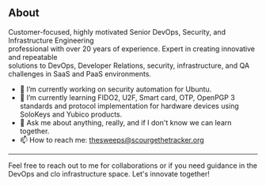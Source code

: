  ## About                                                                                    
 Customer-focused, highly motivated Senior DevOps, Security, and Infrastructure Engineering    
 professional with over 20 years of experience. Expert in creating innovative and repeatable   
 solutions to DevOps, Developer Relations, security, infrastructure, and QA challenges in SaaS 
 and PaaS environments.                                                                        

- 🔭 I’m currently working on security automation for Ubuntu.
- 🌱 I’m currently learning FIDO2, U2F, Smart card, OTP, OpenPGP 3 standards and protocol implementation for hardware devices using SoloKeys and Yubico products.
- 💬 Ask me about anything, really, and if I don't know we can learn together.
- 📫 How to reach me: thesweeps@scourgethetracker.org
 <!--
 **scourgethetracker/scourgethetracker** is a ✨ _special_ ✨ repository because its `README.md` (this file) appears on your GitHub profile.

Here are some ideas to get you started:

- 🔭 I’m currently working on ...
- 🌱 I’m currently learning ...
- 👯 I’m looking to collaborate on ...
- 🤔 I’m looking for help with ...
- 💬 Ask me about ...
- 📫 How to reach me: ...
- 😄 Pronouns: ...
- ⚡ Fun fact: ...
-->
                                        
                                                                                               
 ---                                                                                           
                                                                                               
 Feel free to reach out to me for collaborations or if you need guidance in the DevOps and clo 
 infrastructure space. Let's innovate together!
